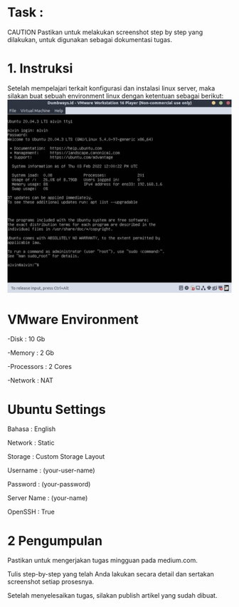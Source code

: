 # Task :
CAUTION
Pastikan untuk melakukan screenshot step by step yang dilakukan, untuk digunakan sebagai dokumentasi tugas.

# 1. Instruksi

Setelah mempelajari terkait konfigurasi dan instalasi linux server, maka silakan buat sebuah environment linux dengan ketentuan sebagai berikut:
![Img 1](Assets/1.png)

# VMware Environment
-Disk : 10 Gb

-Memory : 2 Gb

-Processors : 2 Cores

-Network : NAT

# Ubuntu Settings
Bahasa : English

Network : Static

Storage : Custom Storage Layout

Username : (your-user-name)

Password : (your-password)

Server Name : (your-name)

OpenSSH : True

# 2 Pengumpulan
Pastikan untuk mengerjakan tugas mingguan pada medium.com.

Tulis step-by-step yang telah Anda lakukan secara detail dan sertakan screenshot setiap prosesnya.

Setelah menyelesaikan tugas, silakan publish artikel yang sudah dibuat.
